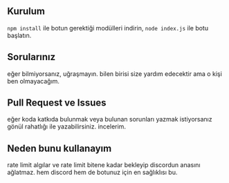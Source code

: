 ## Kurulum
`npm install` ile botun gerektiği modülleri indirin, `node index.js` ile botu başlatın.

## Sorularınız
eğer bilmiyorsanız, uğraşmayın. bilen birisi size yardım edecektir ama o kişi ben olmayacağım.

## Pull Request ve Issues 
eğer koda katkıda bulunmak veya bulunan sorunları yazmak istiyorsanız gönül rahatlığı ile yazabilirsiniz. incelerim.

## Neden bunu kullanayım
rate limit algılar ve rate limit bitene kadar bekleyip discordun anasını ağlatmaz. hem discord hem de botunuz için en sağlıklısı bu.
